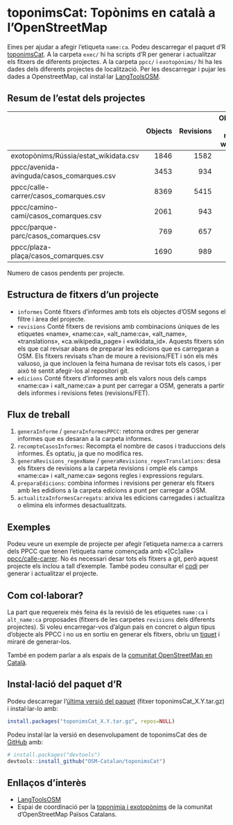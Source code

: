 
<!-- README.md is generated from README.Rmd. Please edit that file & devtools::build_readme() -->

# toponimsCat: Topònims en català a l’OpenStreetMap

<!-- badges: start -->
<!-- badges: end -->

Eines per ajudar a afegir l’etiqueta `name:ca`. Podeu descarregar el
paquet d’R
[toponimsCat](https://github.com/OSM-Catalan/toponimsCat/releases). A la
carpeta `exec/` hi ha scripts d’R per generar i actualitzar els fitxers
de diferents projectes. A la carpeta `ppcc/` i `exotopònims/` hi ha les
dades dels diferents projectes de localització. Per les descarregar i
pujar les dades a OpenstreetMap, cal instal·lar
[LangToolsOSM](https://github.com/OSM-Catalan/LangToolsOSM).

## Resum de l’estat dels projectes

|                                           | Objects | Revisions | Objectes amb nom de wikidata | Revisions amb nom de wikidata |
|:------------------------------------------|--------:|----------:|-----------------------------:|------------------------------:|
| exotopònims/Rússia/estat_wikidata.csv     |    1846 |      1582 |                         1846 |                          1582 |
| ppcc/avenida-avinguda/casos_comarques.csv |    3453 |       934 |                            2 |                             2 |
| ppcc/calle-carrer/casos_comarques.csv     |    8369 |      5415 |                            0 |                             0 |
| ppcc/camino-camí/casos_comarques.csv      |    2061 |       943 |                            0 |                             0 |
| ppcc/parque-parc/casos_comarques.csv      |     769 |       657 |                            1 |                             1 |
| ppcc/plaza-plaça/casos_comarques.csv      |    1690 |       989 |                            3 |                             3 |

Numero de casos pendents per projecte.

## Estructura de fitxers d’un projecte

-   `informes` Conté fitxers d’informes amb tots els objectes d’OSM
    segons el filtre i àrea del projecte.
-   `revisions` Conté fitxers de revisions amb combinacions úniques de
    les etiquetes «name», «name:ca», «alt_name:ca», «alt_name»,
    «translations», «ca.wikipedia_page» i «wikidata_id». Aquests fitxers
    són els que cal revisar abans de preparar les edicions que es
    carregaran a OSM. Els fitxers revisats s’han de moure a
    revisions/FET i són els més valuoso, ja que inclouen la feina humana
    de revisar tots els casos, i per això té sentit afegir-los al
    repositori git.
-   `edicions` Conté fitxers d’informes amb els valors nous dels camps
    «name:ca» i «alt_name:ca» a punt per carregar a OSM, generats a
    partir dels informes i revisions fetes (revisions/FET).

## Flux de treball

1.  `generaInforme` / `generaInformesPPCC`: retorna ordres per generar
    informes que es desaran a la carpeta informes.
2.  `recompteCasosInformes`: Recompta el nombre de casos i traduccions
    dels informes. És optatiu, ja que no modifica res.
3.  `generaRevisions_regexName` / `generaRevisions_regexTranslations`:
    desa els fitxers de revisions a la carpeta revisions i omple els
    camps «name:ca» i «alt_name:ca» segons regles i expressions
    regulars.
4.  `preparaEdicions`: combina informes i revisions per generar els
    fitxers amb les edidions a la carpeta edicions a punt per carregar a
    OSM.
5.  `actualitzaInformesCarregats`: arxiva les edicions carregades i
    actualitza o elimina els informes desactualitzats.

## Exemples

Podeu veure un exemple de projecte per afegir l’etiqueta name:ca a
carrers dels PPCC que tenen l’etiqueta name començada amb «\[Cc\]alle»
[ppcc/calle-carrer](https://github.com/OSM-Catalan/toponimsCat/tree/main/ppcc/calle-carrer).
No és necessari desar tots els fitxers a git, però aquest projecte els
inclou a tall d’exemple. També podeu consultar el
[codi](https://github.com/OSM-Catalan/toponimsCat/blob/main/exec/projecte-PPCC_calle-carrer.r)
per generar i actualitzar el projecte.

## Com col·laborar?

La part que requereix més feina és la revisió de les etiquetes `name:ca`
i `alt_name:ca` proposades (fitxers de les carpetes `revisions` dels
diferents projectes). Si voleu encarregar-vos d’algun país en concret o
algun tipus d’objecte als PPCC i no us en sortiu en generar els fitxers,
obriu un [tiquet](https://github.com/OSM-Catalan/toponimsCat/issues) i
miraré de generar-los.

També en podem parlar a als espais de la [comunitat OpenStreetMap en
Català](https://wiki.openstreetmap.org/wiki/WikiProject_Catalan#Canals_de_comunicaci%C3%B3_i_mitjans_de_difusi%C3%B3).

## Instal·lació del paquet d’R

Podeu descarregar l’[última versió del
paquet](https://github.com/OSM-Catalan/toponimsCat/releases/latest)
(fitxer toponimsCat_X.Y.tar.gz) i instal·lar-lo amb:

``` r
install.packages("toponimsCat_X.Y.tar.gz", repos=NULL)
```

Podeu instal·lar la versió en desenvolupament de toponimsCat des de
[GitHub](https://github.com/) amb:

``` r
# install.packages("devtools")
devtools::install_github("OSM-Catalan/toponimsCat")
```

## Enllaços d’interès

-   [LangToolsOSM](https://github.com/OSM-Catalan/LangToolsOSM)
-   Espai de coordinació per la [toponímia i
    exotopònims](https://wiki.openstreetmap.org/wiki/WikiProject_Catalan/Topon%C3%ADmia_i_exotop%C3%B2nims)
    de la comunitat d’OpenStreetMap Països Catalans.
